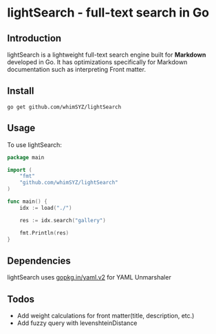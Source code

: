 # lightSearch - full-text search in Go

## Introduction
lightSearch is a lightweight full-text search engine built for **Markdown** developed in Go. It has optimizations specifically for Markdown documentation such as interpreting Front matter.

## Install

    go get github.com/whimSYZ/lightSearch

## Usage
To use lightSearch:
```go
package main

import (
    "fmt"
    "github.com/whimSYZ/lightSearch"
)

func main() {
    idx := load("./")

    res := idx.search("gallery")

    fmt.Println(res)
}
```

## Dependencies
lightSearch uses [gopkg.in/yaml.v2](gopkg.in/yaml.v2) for YAML Unmarshaler

## Todos
- Add weight calculations for front matter(title, description, etc.)
- Add fuzzy query with levenshteinDistance
